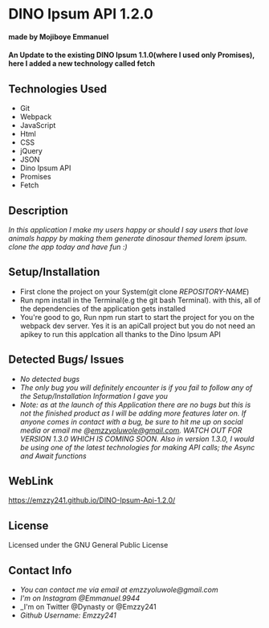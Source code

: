 # DINO Ipsum API 1.2.0
#### made by Mojiboye Emmanuel

#### An Update to the existing DINO Ipsum 1.1.0(where I used only Promises), here I added a new technology called fetch

## Technologies Used
* Git
* Webpack
* JavaScript
* Html
* CSS
* jQuery
* JSON
* Dino Ipsum API
* Promises
* Fetch

## Description
_In this application I make my users happy or should I say users that love animals happy by making them generate  dinosaur themed lorem ipsum. clone the app today and have fun :)_

## Setup/Installation
* First clone the project on your System(git clone _REPOSITORY-NAME_)
* Run npm install in the Terminal(e.g the git bash Terminal). with this, all of the dependencies of the application gets installed
* You're good to go, Run npm run start to start the project for you on the webpack dev server. Yes it is an apiCall project but you do not need an apikey to run this applcation all thanks to the Dino Ipsum API


## Detected Bugs/ Issues
* _No detected bugs_
* _The only bug you will definitely encounter is if you fail to follow any of the Setup/Installation Information I gave you_
* _Note: as at the launch of this Application there are no bugs but this is not the finished product as I will be adding more features later on. If anyone comes in contact with a bug, be sure to hit me up on social media or email me @emzzyoluwole@gmail.com. WATCH OUT FOR VERSION 1.3.0 WHICH IS COMING SOON. Also in version 1.3.0, I would be using one of the latest technologies for making API calls; the Async and Await functions_

## WebLink
https://emzzy241.github.io/DINO-Ipsum-Api-1.2.0/

## License
Licensed under the GNU General Public License

## Contact Info
* _You can contact me via email at emzzyoluwole@gmail.com_
* _I'm on Instagram @Emmanuel.9944_
* _I'm on Twitter @Dynasty or @Emzzy241
* _Github Username: Emzzy241_